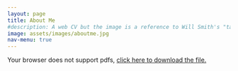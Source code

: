 ```yaml
---
layout: page
title: About Me
#description: A web CV but the image is a reference to Will Smith's "tada" meme!
image: assets/images/aboutme.jpg
nav-menu: true
---
```


<object data="assets\pdf\CV_LeticiaMagalhaes.pdf" type="application/pdf"
width=100% height="700">
  Your browser does not support pdfs, <a href="assets\pdf\CV_LeticiaMagalhaes.pdf">click here to
  download the file.</a>
</object>